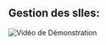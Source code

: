 ## Gestion des slles: 
![Vidéo de Démonstration](https://github.com/nhabiba/Rmi_GMachine/issues/1#issue-1956035246)
